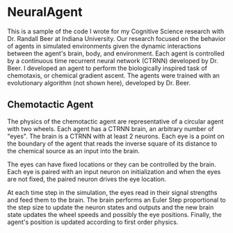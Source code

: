 # NeuralAgent
This is a sample of the code I wrote for my Cognitive Science research with Dr. Randall Beer at Indiana University. 
Our research focused on the behavior of agents in simulated environments given the dynamic interactions between the agent's brain, body, and environment.
Each agent is controlled by a continuous time recurrent neural network (CTRNN) developed by Dr. Beer. I developed an agent to perform
the biologically inspired task of chemotaxis, or chemical gradient ascent. The agents were trained with an evolutionary algorithm
(not shown here), developed by Dr. Beer. 

## Chemotactic Agent
The physics of the chemotactic agent are representative of a circular agent with two wheels. Each agent has a CTRNN brain, an
arbitrary number of "eyes". The brain is a CTRNN with at least 2 neurons. Each eye is a point on the boundary of the agent 
that reads the inverse square of its distance to the chemical source as an input into the brain.

The eyes can have fixed locations or they can be controlled by the brain. Each eye is paired with an input neuron on initialization
and when the eyes are not fixed, the paired neuron drives the eye location.

At each time step in the simulation, the eyes read in their signal strengths and feed them to the brain. The brain performs an 
Euler Step proportional to the step size to update the neuron states and outputs and the new brain state updates the wheel 
speeds and possibly the eye positions. Finally, the agent's position is updated according to first order physics.
